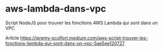 # aws-lambda-dans-vpc
Script NodeJS pour trouver les fonctions AWS Lambda qui sont dans un VPC

Article https://jeremy-sculfort.medium.com/aws-script-trouver-les-fonctions-lambda-qui-sont-dans-un-vpc-5ae5ee120727